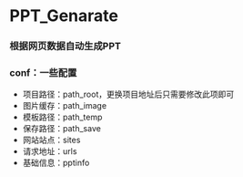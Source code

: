# PPT_Genarate

<h3>根据网页数据自动生成PPT</h3>
<h3>conf：一些配置</h3>
<ul>
    <li>项目路径：path_root，更换项目地址后只需要修改此项即可</li>
    <li>图片缓存：path_image</li>
    <li>模板路径：path_temp</li>
    <li>保存路径：path_save</li>
    <li>网站站点：sites</li>
    <li>请求地址：urls</li> 
    <li>基础信息：pptinfo</li>
</ul>  


